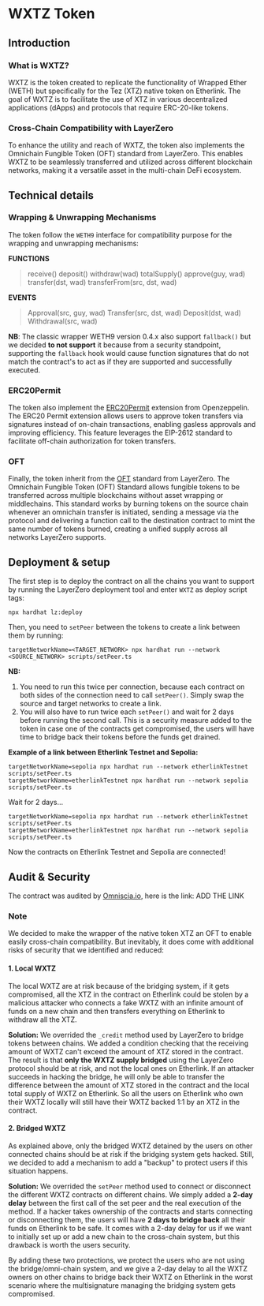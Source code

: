 # WXTZ Token

## Introduction

### What is WXTZ?

WXTZ is the token created to replicate the functionality of Wrapped Ether (WETH) but specifically for the Tez (XTZ) native token on Etherlink. The goal of WXTZ is to facilitate the use of XTZ in various decentralized applications (dApps) and protocols that require ERC-20-like tokens.

### Cross-Chain Compatibility with LayerZero

To enhance the utility and reach of WXTZ, the token also implements the Omnichain Fungible Token (OFT) standard from LayerZero. This enables WXTZ to be seamlessly transferred and utilized across different blockchain networks, making it a versatile asset in the multi-chain DeFi ecosystem.

## Technical details

### Wrapping & Unwrapping Mechanisms

The token follow the `WETH9` interface for compatibility purpose for the wrapping and unwrapping mechanisms:

**FUNCTIONS**
>receive()
>deposit()
>withdraw(wad)
>totalSupply()
>approve(guy, wad)
>transfer(dst, wad)
>transferFrom(src, dst, wad)

**EVENTS**
>Approval(src, guy, wad)
>Transfer(src, dst, wad)
>Deposit(dst, wad)
>Withdrawal(src, wad)

**NB**: The classic wrapper WETH9 version 0.4.x also support `fallback()` but we decided **to not support** it because from a security standpoint, supporting the `fallback` hook would cause function signatures that do not match the contract's to act as if they are supported and successfully executed.

### ERC20Permit

The token also implement the [ERC20Permit](https://docs.openzeppelin.com/contracts/5.x/api/token/erc20#ERC20Permit) extension from Openzeppelin. The ERC20 Permit extension allows users to approve token transfers via signatures instead of on-chain transactions, enabling gasless approvals and improving efficiency. This feature leverages the EIP-2612 standard to facilitate off-chain authorization for token transfers.

### OFT

Finally, the token inherit from the [OFT](https://docs.layerzero.network/v2/developers/evm/oft/quickstart) standard from LayerZero. The Omnichain Fungible Token (OFT) Standard allows fungible tokens to be transferred across multiple blockchains without asset wrapping or middlechains. This standard works by burning tokens on the source chain whenever an omnichain transfer is initiated, sending a message via the protocol and delivering a function call to the destination contract to mint the same number of tokens burned, creating a unified supply across all networks LayerZero supports.

## Deployment & setup

The first step is to deploy the contract on all the chains you want to support by running the LayerZero deployment tool and enter `WXTZ` as deploy script tags:
```
npx hardhat lz:deploy
```

Then, you need to `setPeer` between the tokens to create a link between them by running:
```
targetNetworkName=<TARGET_NETWORK> npx hardhat run --network <SOURCE_NETWORK> scripts/setPeer.ts
```

**NB:** 
1. You need to run this twice per connection, because each contract on both sides of the connection need to call `setPeer()`. Simply swap the source and target networks to create a link.
2. You will also have to run twice each `setPeer()` and wait for 2 days before running the second call. This is a security measure added to the token in case one of the contracts get compromised, the users will have time to bridge back their tokens before the funds get drained.

**Example of a link between Etherlink Testnet and Sepolia:**
```
targetNetworkName=sepolia npx hardhat run --network etherlinkTestnet scripts/setPeer.ts
targetNetworkName=etherlinkTestnet npx hardhat run --network sepolia scripts/setPeer.ts
```

Wait for 2 days...

```
targetNetworkName=sepolia npx hardhat run --network etherlinkTestnet scripts/setPeer.ts
targetNetworkName=etherlinkTestnet npx hardhat run --network sepolia scripts/setPeer.ts
```

Now the contracts on Etherlink Testnet and Sepolia are connected!

## Audit & Security

The contract was audited by [Omniscia.io](https://omniscia.io/), here is the link: ADD THE LINK

### Note

We decided to make the wrapper of the native token XTZ an OFT to enable easily cross-chain compatibility. But inevitably, it does come with additional risks of security that we identified and reduced:

#### 1. Local WXTZ

The local WXTZ are at risk because of the bridging system, if it gets compromised, all the XTZ in the contract on Etherlink could be stolen by a malicious attacker who connects a fake WXTZ with an infinite amount of funds on a new chain and then transfers everything on Etherlink to withdraw all the XTZ.

**Solution:** We overrided the `_credit` method used by LayerZero to bridge tokens between chains. We added a condition checking that the receiving amount of WXTZ can't exceed the amount of XTZ stored in the contract. The result is that **only the WXTZ supply bridged** using the LayerZero protocol should be at risk, and not the local ones on Etherlink. If an attacker succeeds in hacking the bridge, he will only be able to transfer the difference between the amount of XTZ stored in the contract and the local total supply of WXTZ on Etherlink. So all the users on Etherlink who own their WXTZ locally will still have their WXTZ backed 1:1 by an XTZ in the contract.

#### 2. Bridged WXTZ

As explained above, only the bridged WXTZ detained by the users on other connected chains should be at risk if the bridging system gets hacked. Still, we decided to add a mechanism to add a "backup" to protect users if this situation happens.

**Solution:** We overrided the `setPeer` method used to connect or disconnect the different WXTZ contracts on different chains. We simply added a **2-day delay** between the first call of the set peer and the real execution of the method. If a hacker takes ownership of the contracts and starts connecting or disconnecting them, the users will have **2 days to bridge back** all their funds on Etherlink to be safe. It comes with a 2-day delay for us if we want to initially set up or add a new chain to the cross-chain system, but this drawback is worth the users security.

By adding these two protections, we protect the users who are not using the bridge/omni-chain system, and we give a 2-day delay to all the WXTZ owners on other chains to bridge back their WXTZ on Etherlink in the worst scenario where the multisignature managing the bridging system gets compromised.